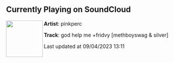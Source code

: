 ## Currently Playing on SoundCloud

[<img align="left" width="100" src="https://i1.sndcdn.com/artworks-3r8yF5OhzJjwTYh8-YdhIog-t500x500.jpg">](https://soundcloud.com/pinkperc/god-help-me-fridvy-methboyswag)

**Artist**: pinkperc 

**Track**: god help me +fridvy [methboyswag & silver]

Last updated at 09/04/2023 13:11
